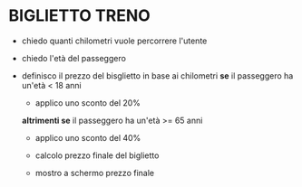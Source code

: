 # BIGLIETTO TRENO

- chiedo quanti chilometri vuole percorrere l'utente
- chiedo l'età del passeggero

- definisco il prezzo del bisglietto in base ai chilometri
  **se** il passeggero ha un'età < 18 anni

  - applico uno sconto del 20%

  **altrimenti se** il passeggero ha un'età >= 65 anni

  - applico uno sconto del 40%

  - calcolo prezzo finale del biglietto

  - mostro a schermo prezzo finale

